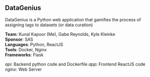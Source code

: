 ## DataGenius
DataGenius is a Python web application that gamifies the process of assigning tags to datasets (or data curation)  

**Team**: Kunal Kapoor (Me), Gabe Reynolds, Kyle Kleinke  
**Sponsor**: SAS  
**Languages**: Python, ReactJS   
**Tools**: Docker, Nginx  
**Frameworks**: Flask  

*api*: Backend python code and Dockerfile
*app*: Frontend ReactJS code
*nginx*: Web Server

